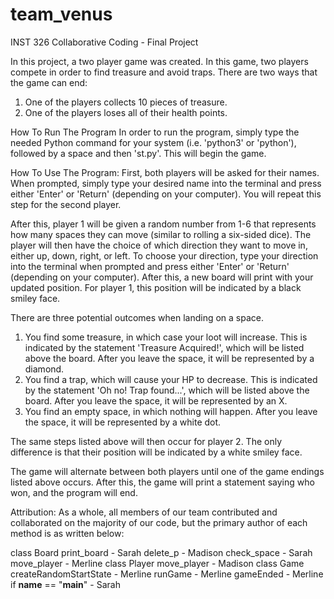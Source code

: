 # team_venus
INST 326 Collaborative Coding - Final Project

In this project, a two player game was created. In this game, two players compete in order to find treasure and avoid traps. There are two ways that the game can end:
1. One of the players collects 10 pieces of treasure.
2. One of the players loses all of their health points.

How To Run The Program
In order to run the program, simply type the needed Python command for your system (i.e. 'python3' or 'python'), followed by a space and then 'st.py'. This will begin the game.

How To Use The Program:
First, both players will be asked for their names. When prompted, simply type your desired name into the terminal and press either 'Enter' or 'Return' (depending on your computer). You will repeat this step for the second player.

After this, player 1 will be given a random number from 1-6 that represents how many spaces they can move (similar to rolling a six-sided dice). The player will then have the choice of which direction they want to move in, either up, down, right, or left. To choose your direction, type your direction into the terminal when prompted and press either 'Enter' or 'Return' (depending on your computer). After this, a new board will print with your updated position. For player 1, this position will be indicated by a black smiley face.

There are three potential outcomes when landing on a space.
1. You find some treasure, in which case your loot will increase. This is indicated by the statement 'Treasure Acquired!', which will be listed above the board. After you leave the space, it will be represented by a diamond.
2. You find a trap, which will cause your HP to decrease. This is indicated by the statement 'Oh no! Trap found...', which will be listed above the board. After you leave the space, it will be represented by an X.
3. You find an empty space, in which nothing will happen. After you leave the space, it will be represented by a white dot.

The same steps listed above will then occur for player 2. The only difference is that their position will be indicated by a white smiley face.

The game will alternate between both players until one of the game endings listed above occurs. After this, the game will print a statement saying who won, and the program will end.

Attribution:
As a whole, all members of our team contributed and collaborated on the majority of our code, but the primary author of each method is as written below:

class Board
  print_board - Sarah
  delete_p - Madison
  check_space - Sarah
  move_player - Merline
class Player
  move_player - Madison
class Game
  createRandomStartState - Merline
  runGame - Merline
  gameEnded - Merline
if __name__ == "__main__" - Sarah
